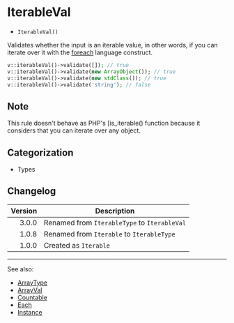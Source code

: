 # IterableVal

- `IterableVal()`

Validates whether the input is an iterable value, in other words,  if you can iterate over it with the [foreach][] language construct.

```php
v::iterableVal()->validate([]); // true
v::iterableVal()->validate(new ArrayObject()); // true
v::iterableVal()->validate(new stdClass()); // true
v::iterableVal()->validate('string'); // false
```

## Note

This rule doesn't behave as PHP's [is_iterable() function because it considers that you can iterate over any object.

## Categorization

- Types

## Changelog

|  Version | Description                                  |
|---------:|----------------------------------------------|
|    3.0.0 | Renamed from `IterableType` to `IterableVal` |
|    1.0.8 | Renamed from `Iterable` to `IterableType`    |
|    1.0.0 | Created as `Iterable`                        |

***
See also:

- [ArrayType](ArrayType.md)
- [ArrayVal](ArrayVal.md)
- [Countable](Countable.md)
- [Each](Each.md)
- [Instance](Instance.md)

[is_iterable()]: https://www.php.net/is_iterable
[foreach]: http://php.net/foreach
